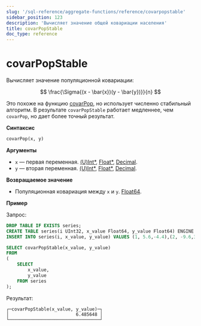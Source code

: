 ```yaml
---
slug: '/sql-reference/aggregate-functions/reference/covarpopstable'
sidebar_position: 123
description: 'Вычисляет значение общей ковариации населения'
title: covarPopStable
doc_type: reference
---
```

# covarPopStable

Вычисляет значение популяционной ковариации:

$$
\frac{\Sigma{(x - \bar{x})(y - \bar{y})}}{n}
$$

Это похоже на функцию [covarPop](../reference/covarpop.md), но использует численно стабильный алгоритм. В результате `covarPopStable` работает медленнее, чем `covarPop`, но дает более точный результат.

**Синтаксис**

```sql
covarPop(x, y)
```

**Аргументы**

- `x` — первая переменная. [(U)Int*](../../data-types/int-uint.md), [Float*](../../data-types/float.md), [Decimal](../../data-types/decimal.md).
- `y` — вторая переменная. [(U)Int*](../../data-types/int-uint.md), [Float*](../../data-types/float.md), [Decimal](../../data-types/decimal.md).

**Возвращаемое значение**

- Популяционная ковариация между `x` и `y`. [Float64](../../data-types/float.md).

**Пример**

Запрос:

```sql
DROP TABLE IF EXISTS series;
CREATE TABLE series(i UInt32, x_value Float64, y_value Float64) ENGINE = Memory;
INSERT INTO series(i, x_value, y_value) VALUES (1, 5.6,-4.4),(2, -9.6,3),(3, -1.3,-4),(4, 5.3,9.7),(5, 4.4,0.037),(6, -8.6,-7.8),(7, 5.1,9.3),(8, 7.9,-3.6),(9, -8.2,0.62),(10, -3,7.3);
```

```sql
SELECT covarPopStable(x_value, y_value)
FROM
(
    SELECT
        x_value,
        y_value
    FROM series
);
```

Результат:

```reference
┌─covarPopStable(x_value, y_value)─┐
│                         6.485648 │
└──────────────────────────────────┘
```